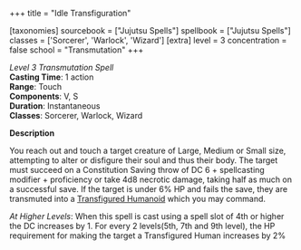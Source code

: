 +++
title = "Idle Transfiguration"

[taxonomies]
sourcebook = ["Jujutsu Spells"]
spellbook = ["Jujutsu Spells"]
classes = ['Sorcerer', 'Warlock', 'Wizard']
[extra]
level = 3
concentration = false
school = "Transmutation"
+++

*Level 3 Transmutation Spell*  
**Casting Time**: 1 action  
**Range**: Touch  
**Components**: V, S  
**Duration**: Instantaneous  
**Classes**: Sorcerer, Warlock, Wizard  

**Description**

You reach out and touch a target creature of Large, Medium or Small size, attempting to alter or disfigure their soul and thus their body. The target must succeed on a Constitution Saving throw of DC 6 + spellcasting modifier + proficiency or take  4d8 necrotic damage, taking half as much on a successful save. If the target is under 6% HP and fails the save, they are transmuted into a [Transfigured Humanoid](Transfigured%20Humanoid.md) which you may command.

_At Higher Levels_: When this spell is cast using a spell slot of 4th or higher the DC increases by 1. For every 2 levels(5th, 7th and 9th level), the HP requirement for making the target a Transfigured Human increases by 2%
